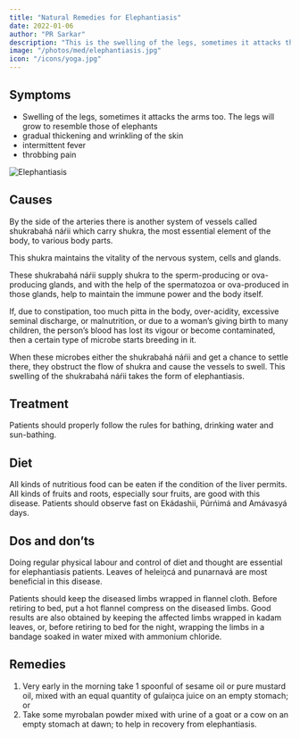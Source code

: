 ```yaml
---
title: "Natural Remedies for Elephantiasis"
date: 2022-01-06
author: "PR Sarkar"
description: "This is the swelling of the legs, sometimes it attacks the arms too. The legs will grow to resemble those of elephants"
image: "/photos/med/elephantiasis.jpg"
icon: "/icons/yoga.jpg"
---
```



## Symptoms

- Swelling of the legs, sometimes it attacks the arms too. The legs will grow to resemble those of elephants
- gradual thickening and wrinkling of the skin
- intermittent fever
- throbbing pain

![Elephantiasis](/photos/med/elephantiasis.jpg)


## Causes

By the side of the arteries there is another system of vessels called shukrabahá náŕii which carry shukra, the most essential element of the body, to various body parts. 

This shukra maintains the vitality of the nervous system, cells and glands. 

These shukrabahá náŕii supply shukra to the sperm-producing or ova-producing glands, and with the help of the spermatozoa or ova-produced in those glands, help to maintain the immune power and the body itself. 

If, due to constipation, too much pitta in the body, over-acidity, excessive seminal discharge, or malnutrition, or due to a woman’s giving birth to many children, the person’s blood has lost its vigour or become contaminated, then a certain type of microbe starts breeding in it. 

When these microbes either the shukrabahá náŕii and get a chance to settle there, they obstruct the flow of shukra and cause the vessels to swell. This swelling of the shukrabahá náŕii takes the form of elephantiasis.


## Treatment

<!-- Morning – Utkśepa Mudrá, Padahastásana, Agnisára Mudrá, Ud́d́ayana Mudrá, Diirgha Prańáma, Utkat́ásana, Yogamudrá and Naokásana.
Evening – Sarváuṋgásana, Matsyamudrá, Matsyendrásana and Agnisára Mudrá. -->

Patients should properly follow the rules for bathing, drinking water and sun-bathing.


## Diet

All kinds of nutritious food can be eaten if the condition of the liver permits. All kinds of fruits and roots, especially sour fruits, are good with this disease. Patients should observe fast on Ekádashii, Púrńimá and Amávasyá days.

## Dos and don’ts

Doing regular physical labour and control of diet and thought are essential for elephantiasis patients. Leaves of heleiṋcá and punarnavá are most beneficial in this disease.

Patients should keep the diseased limbs wrapped in flannel cloth. Before retiring to bed, put a hot flannel compress on the diseased limbs. Good results are also obtained by keeping the affected limbs wrapped in kadam leaves, or, before retiring to bed for the night, wrapping the limbs in a bandage soaked in water mixed with ammonium chloride.

## Remedies

1. Very early in the morning take 1 spoonful of sesame oil or pure mustard oil, mixed with an equal quantity of gulaiṋca juice on an empty stomach; or
2. Take some myrobalan powder mixed with urine of a goat or a cow on an empty stomach at dawn; to help in recovery from elephantiasis.

